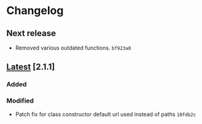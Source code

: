 # Changelog

## Next release

- Removed various outdated functions. `bf923a0`

## [Latest](https://github.com/cortex-lab/alyx-matlab/commits/master) [2.1.1]

### Added

### Modified

- Patch fix for class constructor default url used instead of paths `10fdb2c`
